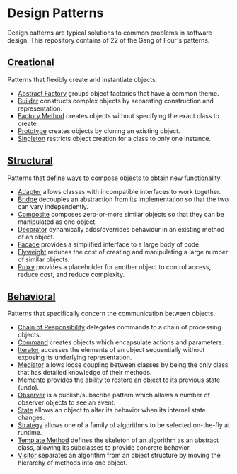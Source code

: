 # Design Patterns

Design patterns are typical solutions to common problems in software design. This repository contains of 22 of the Gang of Four's patterns.


## [Creational](/Creational)

Patterns that flexibly create and instantiate objects.

- [Abstract Factory](/Creational/AbstractFactory) groups object factories that have a common theme.
- [Builder](/Creational/Builder) constructs complex objects by separating construction and representation.
- [Factory Method](/Creational/FactoryMethod) creates objects without specifying the exact class to create.
- [Prototype](/Creational/Prototype) creates objects by cloning an existing object.
- [Singleton](/Creational/Singleton) restricts object creation for a class to only one instance.

## [Structural](/Structural)

Patterns that define ways to compose objects to obtain new functionality.

- [Adapter](/Structural/Adapter) allows classes with incompatible interfaces to work together.
- [Bridge](/Structural/Bridge) decouples an abstraction from its implementation so that the two can vary independently.
- [Composite](/Structural/Composite) composes zero-or-more similar objects so that they can be manipulated as one object.
- [Decorator](/Structural/Decorator) dynamically adds/overrides behaviour in an existing method of an object.
- [Facade](/Structural/Facade) provides a simplified interface to a large body of code.
- [Flyweight](/Structural/Flyweight) reduces the cost of creating and manipulating a large number of similar objects.
- [Proxy](/Structural/Proxy) provides a placeholder for another object to control access, reduce cost, and reduce complexity.

## [Behavioral](/Behavioral)

Patterns that specifically concern the communication between objects.

- [Chain of Responsibility](/Behavioral/ChainOfResponsibility) delegates commands to a chain of processing objects.
- [Command](/Behavioral/Command) creates objects which encapsulate actions and parameters.
- [Iterator](/Behavioral/Iterator) accesses the elements of an object sequentially without exposing its underlying representation.
- [Mediator](/Behavioral/Mediator) allows loose coupling between classes by being the only class that has detailed knowledge of their methods.
- [Memento](/Behavioral/Memento) provides the ability to restore an object to its previous state (undo).
- [Observer](/Behavioral/Observer) is a publish/subscribe pattern which allows a number of observer objects to see an event.
- [State](/Behavioral/State) allows an object to alter its behavior when its internal state changes.
- [Strategy](/Behavioral/Strategy) allows one of a family of algorithms to be selected on-the-fly at runtime.
- [Template Method](/Behavioral/TemplateMethod) defines the skeleton of an algorithm as an abstract class, allowing its subclasses to provide concrete behavior.
- [Visitor](/Behavioral/Visitor) separates an algorithm from an object structure by moving the hierarchy of methods into one object.